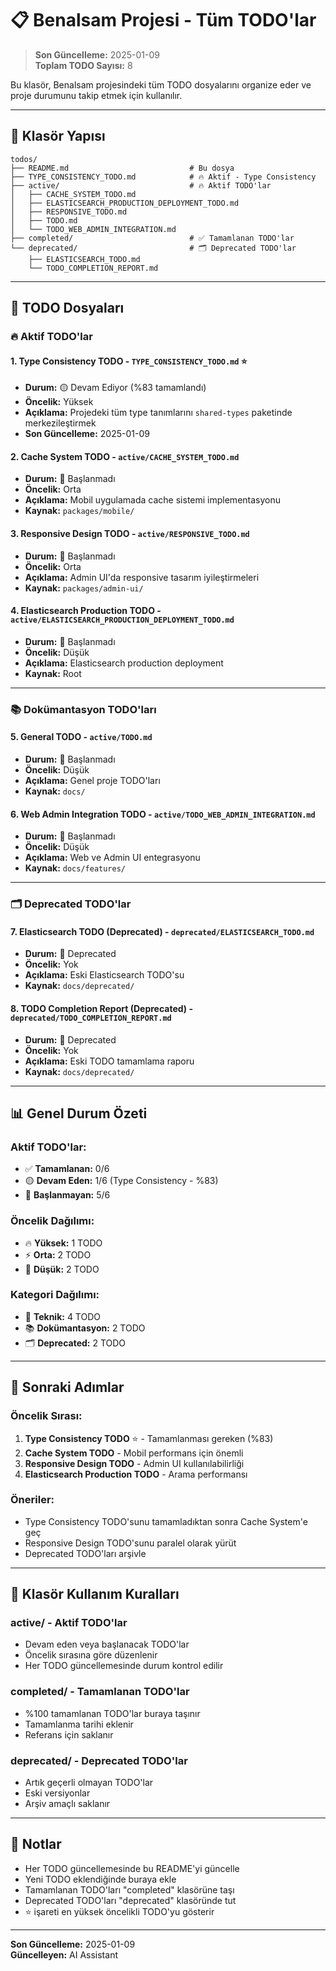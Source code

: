 # 📋 Benalsam Projesi - Tüm TODO'lar

> **Son Güncelleme:** 2025-01-09  
> **Toplam TODO Sayısı:** 8

Bu klasör, Benalsam projesindeki tüm TODO dosyalarını organize eder ve proje durumunu takip etmek için kullanılır.

---

## 📁 Klasör Yapısı

```
todos/
├── README.md                           # Bu dosya
├── TYPE_CONSISTENCY_TODO.md            # 🔥 Aktif - Type Consistency
├── active/                             # 🔥 Aktif TODO'lar
│   ├── CACHE_SYSTEM_TODO.md
│   ├── ELASTICSEARCH_PRODUCTION_DEPLOYMENT_TODO.md
│   ├── RESPONSIVE_TODO.md
│   ├── TODO.md
│   └── TODO_WEB_ADMIN_INTEGRATION.md
├── completed/                          # ✅ Tamamlanan TODO'lar
└── deprecated/                         # 🗂️ Deprecated TODO'lar
    ├── ELASTICSEARCH_TODO.md
    └── TODO_COMPLETION_REPORT.md
```

---

## 📁 TODO Dosyaları

### 🔥 **Aktif TODO'lar**

#### 1. **Type Consistency TODO** - `TYPE_CONSISTENCY_TODO.md` ⭐
- **Durum:** 🟡 Devam Ediyor (%83 tamamlandı)
- **Öncelik:** Yüksek
- **Açıklama:** Projedeki tüm type tanımlarını `shared-types` paketinde merkezileştirmek
- **Son Güncelleme:** 2025-01-09

#### 2. **Cache System TODO** - `active/CACHE_SYSTEM_TODO.md`
- **Durum:** 🔴 Başlanmadı
- **Öncelik:** Orta
- **Açıklama:** Mobil uygulamada cache sistemi implementasyonu
- **Kaynak:** `packages/mobile/`

#### 3. **Responsive Design TODO** - `active/RESPONSIVE_TODO.md`
- **Durum:** 🔴 Başlanmadı
- **Öncelik:** Orta
- **Açıklama:** Admin UI'da responsive tasarım iyileştirmeleri
- **Kaynak:** `packages/admin-ui/`

#### 4. **Elasticsearch Production TODO** - `active/ELASTICSEARCH_PRODUCTION_DEPLOYMENT_TODO.md`
- **Durum:** 🔴 Başlanmadı
- **Öncelik:** Düşük
- **Açıklama:** Elasticsearch production deployment
- **Kaynak:** Root

---

### 📚 **Dokümantasyon TODO'ları**

#### 5. **General TODO** - `active/TODO.md`
- **Durum:** 🔴 Başlanmadı
- **Öncelik:** Düşük
- **Açıklama:** Genel proje TODO'ları
- **Kaynak:** `docs/`

#### 6. **Web Admin Integration TODO** - `active/TODO_WEB_ADMIN_INTEGRATION.md`
- **Durum:** 🔴 Başlanmadı
- **Öncelik:** Düşük
- **Açıklama:** Web ve Admin UI entegrasyonu
- **Kaynak:** `docs/features/`

---

### 🗂️ **Deprecated TODO'lar**

#### 7. **Elasticsearch TODO (Deprecated)** - `deprecated/ELASTICSEARCH_TODO.md`
- **Durum:** 🔴 Deprecated
- **Öncelik:** Yok
- **Açıklama:** Eski Elasticsearch TODO'su
- **Kaynak:** `docs/deprecated/`

#### 8. **TODO Completion Report (Deprecated)** - `deprecated/TODO_COMPLETION_REPORT.md`
- **Durum:** 🔴 Deprecated
- **Öncelik:** Yok
- **Açıklama:** Eski TODO tamamlama raporu
- **Kaynak:** `docs/deprecated/`

---

## 📊 **Genel Durum Özeti**

### **Aktif TODO'lar:**
- ✅ **Tamamlanan:** 0/6
- 🟡 **Devam Eden:** 1/6 (Type Consistency - %83)
- 🔴 **Başlanmayan:** 5/6

### **Öncelik Dağılımı:**
- 🔥 **Yüksek:** 1 TODO
- ⚡ **Orta:** 2 TODO
- 📱 **Düşük:** 2 TODO

### **Kategori Dağılımı:**
- 🔧 **Teknik:** 4 TODO
- 📚 **Dokümantasyon:** 2 TODO
- 🗂️ **Deprecated:** 2 TODO

---

## 🎯 **Sonraki Adımlar**

### **Öncelik Sırası:**
1. **Type Consistency TODO** ⭐ - Tamamlanması gereken (%83)
2. **Cache System TODO** - Mobil performans için önemli
3. **Responsive Design TODO** - Admin UI kullanılabilirliği
4. **Elasticsearch Production TODO** - Arama performansı

### **Öneriler:**
- Type Consistency TODO'sunu tamamladıktan sonra Cache System'e geç
- Responsive Design TODO'sunu paralel olarak yürüt
- Deprecated TODO'ları arşivle

---

## 📝 **Klasör Kullanım Kuralları**

### **active/** - Aktif TODO'lar
- Devam eden veya başlanacak TODO'lar
- Öncelik sırasına göre düzenlenir
- Her TODO güncellemesinde durum kontrol edilir

### **completed/** - Tamamlanan TODO'lar
- %100 tamamlanan TODO'lar buraya taşınır
- Tamamlanma tarihi eklenir
- Referans için saklanır

### **deprecated/** - Deprecated TODO'lar
- Artık geçerli olmayan TODO'lar
- Eski versiyonlar
- Arşiv amaçlı saklanır

---

## 📝 **Notlar**

- Her TODO güncellemesinde bu README'yi güncelle
- Yeni TODO eklendiğinde buraya ekle
- Tamamlanan TODO'ları "completed" klasörüne taşı
- Deprecated TODO'ları "deprecated" klasöründe tut
- ⭐ işareti en yüksek öncelikli TODO'yu gösterir

---

**Son Güncelleme:** 2025-01-09  
**Güncelleyen:** AI Assistant

